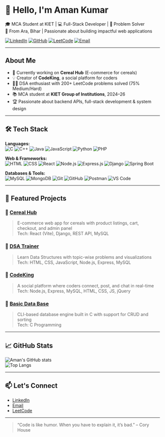 # 👋 Hello, I'm Aman Kumar

🎓 MCA Student at KIET | 💻 Full-Stack Developer | 🚀 Problem Solver  
📍 From Ara, Bihar | Passionate about building impactful web applications  

[![LinkedIn](https://img.shields.io/badge/-LinkedIn-blue?style=flat-square&logo=Linkedin&logoColor=white)](https://linkedin.com/in/amantaycon)
[![GitHub](https://img.shields.io/badge/-GitHub-181717?style=flat-square&logo=github&logoColor=white)](https://github.com/amantaycon)
[![LeetCode](https://img.shields.io/badge/-LeetCode-FFA116?style=flat-square&logo=leetcode&logoColor=white)](https://leetcode.com/u/amantaycon/)
[![Email](https://img.shields.io/badge/-Email-D14836?style=flat-square&logo=gmail&logoColor=white)](mailto:amantaycon@gmail.com)

---

## About Me

- 🔭 Currently working on **Cereal Hub** (E-commerce for cereals)  
- 💡 Creator of **CodeKing**, a social platform for coders  
- 👨‍💻 DSA enthusiast with 200+ LeetCode problems solved (75% Medium/Hard)  
- 📚 MCA student at **KIET Group of Institutions**, 2024–26  
- 🏆 Passionate about backend APIs, full-stack development & system design  

---

## 🛠️ Tech Stack

**Languages:**  
![C](https://img.shields.io/badge/C-00599C?style=flat&logo=c&logoColor=white)
![C++](https://img.shields.io/badge/C++-00599C?style=flat&logo=c%2B%2B&logoColor=white)
![Java](https://img.shields.io/badge/Java-ED8B00?style=flat&logo=java&logoColor=white)
![JavaScript](https://img.shields.io/badge/JavaScript-F7DF1E?style=flat&logo=javascript&logoColor=black)
![Python](https://img.shields.io/badge/Python-3776AB?style=flat&logo=python&logoColor=white)
![PHP](https://img.shields.io/badge/PHP-777BB4?style=flat&logo=php&logoColor=white)

**Web & Frameworks:**  
![HTML](https://img.shields.io/badge/HTML5-E34F26?style=flat&logo=html5&logoColor=white)
![CSS](https://img.shields.io/badge/CSS3-1572B6?style=flat&logo=css3&logoColor=white)
![React](https://img.shields.io/badge/React-61DAFB?style=flat&logo=react&logoColor=black)
![Node.js](https://img.shields.io/badge/Node.js-339933?style=flat&logo=nodedotjs&logoColor=white)
![Express.js](https://img.shields.io/badge/Express.js-000000?style=flat&logo=express&logoColor=white)
![Django](https://img.shields.io/badge/Django-092E20?style=flat&logo=django&logoColor=white)
![Spring Boot](https://img.shields.io/badge/Spring_Boot-6DB33F?style=flat&logo=spring-boot&logoColor=white)

**Databases & Tools:**  
![MySQL](https://img.shields.io/badge/MySQL-4479A1?style=flat&logo=mysql&logoColor=white)
![MongoDB](https://img.shields.io/badge/MongoDB-4EA94B?style=flat&logo=mongodb&logoColor=white)
![Git](https://img.shields.io/badge/Git-F05032?style=flat&logo=git&logoColor=white)
![GitHub](https://img.shields.io/badge/GitHub-181717?style=flat&logo=github&logoColor=white)
![Postman](https://img.shields.io/badge/Postman-FF6C37?style=flat&logo=postman&logoColor=white)
![VS Code](https://img.shields.io/badge/VS_Code-007ACC?style=flat&logo=visual-studio-code&logoColor=white)

---

## 🚀 Featured Projects

### 🔗 [Cereal Hub](https://github.com/amantaycon/Cereal_Hub)
> E-commerce web app for cereals with product listings, cart, checkout, and admin panel  
Tech: React (Vite), Django, REST API, MySQL  

### 🔗 [DSA Trainer](https://github.com/amantaycon/DsaTrainer)
> Learn Data Structures with topic-wise problems and visualizations  
Tech: HTML, CSS, JavaScript, Node.js, Express, MySQL  

### 🔗 [CodeKing](https://github.com/amantaycon/CodeKing)
> A social platform where coders connect, post, and chat in real-time  
Tech: Node.js, Express, MySQL, HTML, CSS, JS, jQuery  

### 🔗 [Basic Data Base](https://github.com/amantaycon/Basic_data_base_)
> CLI-based database engine built in C with support for CRUD and sorting  
Tech: C Programming  

---

## 📈 GitHub Stats

![Aman's GitHub stats](https://github-readme-stats.vercel.app/api?username=amantaycon&show_icons=true&theme=radical)  
![Top Langs](https://github-readme-stats.vercel.app/api/top-langs/?username=amantaycon&layout=compact&theme=radical)

---

## 📫 Let's Connect

-  [LinkedIn](https://linkedin.com/in/amantaycon)
-  [Email](mailto:amantaycon@gmail.com)
-  [LeetCode](https://leetcode.com/u/amantaycon/)

---

> “Code is like humor. When you have to explain it, it’s bad.” – Cory House
